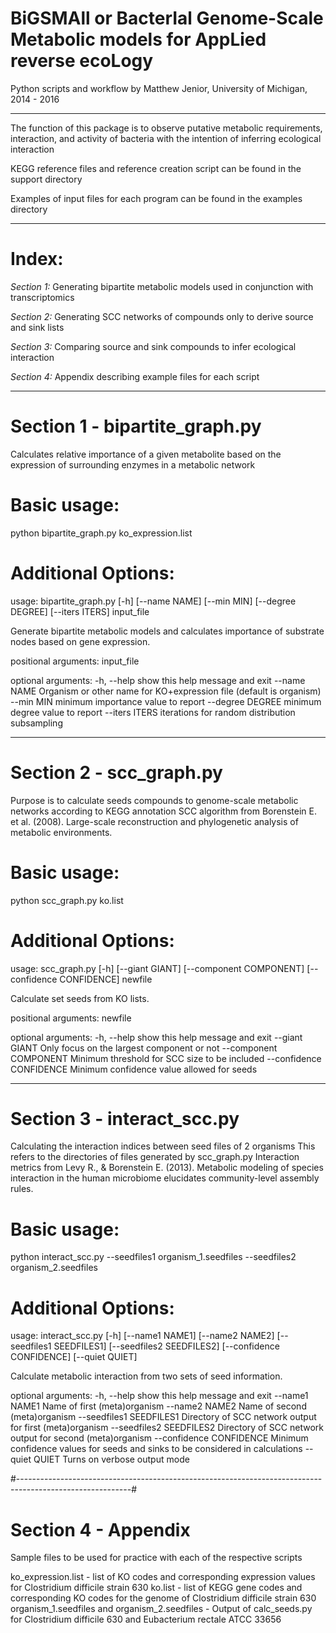 BiGSMAll or BacterIal Genome-Scale Metabolic models for AppLied reverse ecoLogy
============

Python scripts and workflow by Matthew Jenior, University of Michigan, 2014 - 2016

---------------------------------------------------------------------------

The function of this package is to observe putative metabolic requirements, interaction, and activity of bacteria with the intention of inferring ecological interaction

KEGG reference files and reference creation script can be found in the support directory

Examples of input files for each program can be found in the examples directory

---------------------------------------------------------------------------

# Index:

*Section 1:*  Generating bipartite metabolic models used in conjunction with transcriptomics

*Section 2:*  Generating SCC networks of compounds only to derive source and sink lists

*Section 3:*  Comparing source and sink compounds to infer ecological interaction

*Section 4:*  Appendix describing example files for each script

---------------------------------------------------------------------------

# Section 1 - bipartite_graph.py
Calculates relative importance of a given metabolite based on the expression of surrounding enzymes in a metabolic network

# Basic usage:
python bipartite_graph.py ko_expression.list

# Additional Options:
usage: bipartite_graph.py [-h] [--name NAME] [--min MIN] [--degree DEGREE]
                          [--iters ITERS]
                          input_file

Generate bipartite metabolic models and calculates importance of substrate nodes
based on gene expression.

positional arguments:
  input_file

optional arguments:
  -h, --help       show this help message and exit
  --name NAME      Organism or other name for KO+expression file (default is
                   organism)
  --min MIN        minimum importance value to report
  --degree DEGREE  minimum degree value to report
  --iters ITERS    iterations for random distribution subsampling
  
---------------------------------------------------------------------------

# Section 2 - scc_graph.py
Purpose is to calculate seeds compounds to genome-scale metabolic networks according to KEGG annotation
SCC algorithm from Borenstein E. et al. (2008). Large-scale reconstruction and phylogenetic analysis of metabolic environments.

# Basic usage:
python scc_graph.py ko.list

# Additional Options:
usage: scc_graph.py [-h] [--giant GIANT] [--component COMPONENT]
                    [--confidence CONFIDENCE]
                    newfile

Calculate set seeds from KO lists.

positional arguments:
  newfile

optional arguments:
  -h, --help            show this help message and exit
  --giant GIANT         Only focus on the largest component or not
  --component COMPONENT
                        Minimum threshold for SCC size to be included
  --confidence CONFIDENCE
                        Minimum confidence value allowed for seeds

---------------------------------------------------------------------------

# Section 3 - interact_scc.py

Calculating the interaction indices between seed files of 2 organisms
This refers to the directories of files generated by scc_graph.py
Interaction metrics from Levy R., & Borenstein E. (2013). Metabolic modeling of species interaction in the human microbiome elucidates community-level assembly rules.

# Basic usage:
python interact_scc.py --seedfiles1 organism_1.seedfiles --seedfiles2 organism_2.seedfiles

# Additional Options:
usage: interact_scc.py [-h] [--name1 NAME1] [--name2 NAME2]
                       [--seedfiles1 SEEDFILES1] [--seedfiles2 SEEDFILES2]
                       [--confidence CONFIDENCE] [--quiet QUIET]

Calculate metabolic interaction from two sets of seed information.

optional arguments:
  -h, --help            show this help message and exit
  --name1 NAME1         Name of first (meta)organism
  --name2 NAME2         Name of second (meta)organism
  --seedfiles1 SEEDFILES1
                        Directory of SCC network output for first
                        (meta)organism
  --seedfiles2 SEEDFILES2
                        Directory of SCC network output for second
                        (meta)organism
  --confidence CONFIDENCE
                        Minimum confidence values for seeds and sinks to be
                        considered in calculations
  --quiet QUIET         Turns on verbose output mode

#----------------------------------------------------------------------------------------------------------#

# Section 4 - Appendix

Sample files to be used for practice with each of the respective scripts

ko_expression.list - list of KO codes and corresponding expression values for Clostridium difficile strain 630
ko.list - list of KEGG gene codes and corresponding KO codes for the genome of Clostridium difficile strain 630
organism_1.seedfiles and organism_2.seedfiles - Output of calc_seeds.py for Clostridium difficile 630 and Eubacterium rectale ATCC 33656
